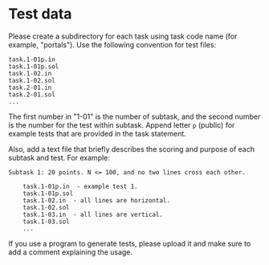 Test data
=========

Please create a subdirectory for each task using task code name (for example,
"portals"). Use the following convention for test files:

    task.1-01p.in
    task.1-01p.sol
    task.1-02.in
    task.1-02.sol
    task.2-01.in
    task.2-01.sol
    ...

The first number in "1-01" is the number of subtask, and the second number is the
number for the test within subtask. Append letter `p` (public) for example tests 
that are provided in the task statement.

Also, add a text file that briefly describes the scoring and purpose of each
subtask and test. For example:


    Subtask 1: 20 points. N <= 100, and no two lines cross each other.

        task.1-01p.in  - example test 1.
        task.1-01p.sol
        task.1-02.in  - all lines are horizontal.
        task.1-02.sol
        task.1-03.in  - all lines are vertical.
        task.1-03.sol
        ...

If you use a program to generate tests, please upload it and make sure to add a
comment explaining the usage.
